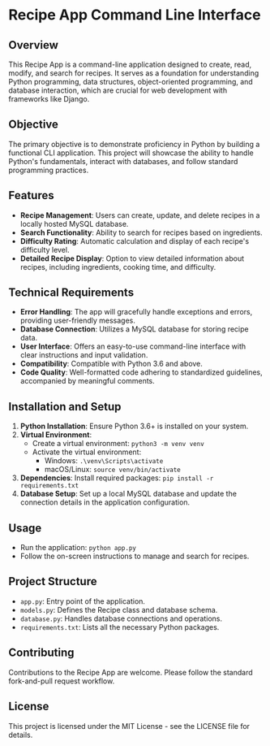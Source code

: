 # Recipe App Command Line Interface

## Overview
This Recipe App is a command-line application designed to create, read, modify, and search for recipes. It serves as a foundation for understanding Python programming, data structures, object-oriented programming, and database interaction, which are crucial for web development with frameworks like Django.

## Objective
The primary objective is to demonstrate proficiency in Python by building a functional CLI application. This project will showcase the ability to handle Python's fundamentals, interact with databases, and follow standard programming practices.

## Features
- **Recipe Management**: Users can create, update, and delete recipes in a locally hosted MySQL database.
- **Search Functionality**: Ability to search for recipes based on ingredients.
- **Difficulty Rating**: Automatic calculation and display of each recipe's difficulty level.
- **Detailed Recipe Display**: Option to view detailed information about recipes, including ingredients, cooking time, and difficulty.

## Technical Requirements
- **Error Handling**: The app will gracefully handle exceptions and errors, providing user-friendly messages.
- **Database Connection**: Utilizes a MySQL database for storing recipe data.
- **User Interface**: Offers an easy-to-use command-line interface with clear instructions and input validation.
- **Compatibility**: Compatible with Python 3.6 and above.
- **Code Quality**: Well-formatted code adhering to standardized guidelines, accompanied by meaningful comments.

## Installation and Setup
1. **Python Installation**: Ensure Python 3.6+ is installed on your system.
2. **Virtual Environment**:
   - Create a virtual environment: `python3 -m venv venv`
   - Activate the virtual environment:
	 - Windows: `.\venv\Scripts\activate`
	 - macOS/Linux: `source venv/bin/activate`
3. **Dependencies**: Install required packages: `pip install -r requirements.txt`
4. **Database Setup**: Set up a local MySQL database and update the connection details in the application configuration.

## Usage
- Run the application: `python app.py`
- Follow the on-screen instructions to manage and search for recipes.

## Project Structure
- `app.py`: Entry point of the application.
- `models.py`: Defines the Recipe class and database schema.
- `database.py`: Handles database connections and operations.
- `requirements.txt`: Lists all the necessary Python packages.

## Contributing
Contributions to the Recipe App are welcome. Please follow the standard fork-and-pull request workflow.

## License
This project is licensed under the MIT License - see the LICENSE file for details.